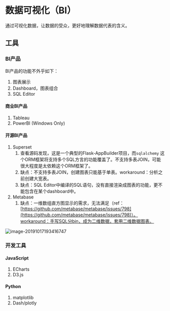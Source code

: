 # 数据可视化（BI）

通过可视化数据，让数据的受众，更好地理解数据代表的含义。



## 工具

### BI产品

BI产品的功能不外乎如下：

1. 图表展示
2. Dashboard，图表组合
3. SQL Editor

#### 商业BI产品

1. Tableau
2. PowerBI \(Windows Only\)

#### 开源BI产品

1. Superset
   1. 查看源码发现，这是一个典型的Flask-AppBuilder项目，而`sqlalchemy` 这个ORM框架将支持多个SQL方言的功能覆盖了。不支持多表JOIN，可能很大程度是太依赖这个ORM框架了。
   2. 缺点：不支持多表JOIN，创建图表只能基于单表。workaround：分析之前创建大宽表。
   3. 缺点：SQL Editor中编译的SQL语句，没有直接渲染成图表的功能，更不能包含在某个dashboard中。
2. Metabase
   1. 缺点：一维数组直方图显示的需求，无法满足（ref：[https://github.com/metabase/metabase/issues/798](https://github.com/metabase/metabase/issues/798)）。workaround：手写SQL分bin，成为二维数据，套用二维数据图表。



![image-20191017193416747](/Users/jiahua/Nustore%20Files/我的坚果云/journal_cil/2019/10/2019-10-20.assets/image-20191017193416747.png)

### 开发工具

#### JavaScript

1. ECharts
2. D3.js

#### Python

1. matplotlib
2. Dash/plotly



